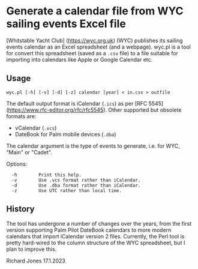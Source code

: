 # Generate a calendar file from WYC sailing events Excel file

[Whitstable Yacht Club] (https://wyc.org.uk) (WYC) publishes its sailing events calendar 
as an Excel spreadsheet (and a webpage).
wyc.pl is a tool for convert this spreadsheet (saved as a `.csv` file) 
to a file suitable for importing into calendars like Apple or Google Calendar etc.

## Usage

`wyc.pl [-h] [-v] [-d] [-z] calendar [year] < in.csv > outfile`

The default output format is iCalendar (`.ics`) as per 
[RFC 5545] (https://www.rfc-editor.org/rfc/rfc5545). 
Other supported but obsolete formats are:
-  vCalendar (`.vcs`)
-  DateBook for Palm mobile devices (`.dba`)

The calendar argument is the type of events to generate,
i.e. for WYC, "Main" or "Cadet".

Options:
```
  -h 		Print this help.
  -v		Use .vcs format rather than iCalendar.
  -d		Use .dba format rather than iCalendar.
  -z		Use UTC rather than local time.
```
## History

The tool has undergone a number of changes over the years, 
from the first version supporting Palm Pilot DateBook calendars
to more modern calendars that import iCalendar version 2 files.
Currently, the Perl tool is pretty hard-wired to the column
structure of the WYC spreadsheet, but I plan to improve this.

Richard Jones
17.1.2023
